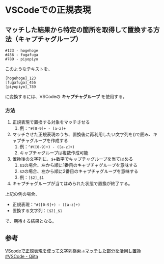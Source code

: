 # VSCodeでの正規表現

## マッチした結果から特定の箇所を取得して置換する方法（キャプチャグループ）

```
#123 - hogehoge
#456 - fugafuga
#789 - piyopiyo
```

このようなテキストを、

```
[hogehoge]_123
[fugafuga]_456
[piyopiyo]_789
```

に変換するには、VSCodeの **キャプチャグループ** を使用する。

### 方法
1. 正規表現で置換する対象をマッチさせる
   1. 例：`^#[0-9]+ - [a-z]+`
2. マッチさせた正規表現のうち、置換後に再利用したい文字列を()で囲み、キャプチャグループを作成する
   1. 例：`^#([0-9]+) - ([a-z]+)`
   2. キャプチャグループは複数作成可能
3. 置換後の文字列に、`$`+数字でキャプチャグループを当てはめる
   1. `$1`の場合、左から順に1番目のキャプチャグループを意味する
   2. `$2`の場合、左から順に2番目のキャプチャグループを意味する
   3. 例：`[$2]_$1`
4. キャプチャグループが当てはめられた状態で置換が終了する。

上記の例の場合、

- 正規表現：`^#([0-9]+) - ([a-z]+)`
- 置換する文字列：`[$2]_$1`

で、期待する結果となる。

## 参考
[VScodeで正規表現を使って文字列検索→マッチした部分を活用し置換 #VSCode - Qiita](https://qiita.com/penpen22/items/95c6287109edd6de624a)